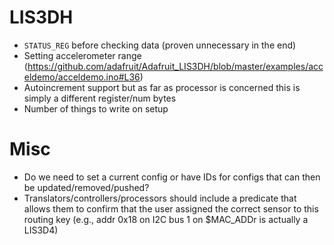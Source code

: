 # LIS3DH

- `STATUS_REG` before checking data (proven unnecessary in the end)
- Setting accelerometer range (https://github.com/adafruit/Adafruit_LIS3DH/blob/master/examples/acceldemo/acceldemo.ino#L36)
- Autoincrement support but as far as processor is concerned this is simply a different register/num bytes
- Number of things to write on setup


# Misc

- Do we need to set a current config or have IDs for configs that can then be updated/removed/pushed?
- Translators/controllers/processors should include a predicate that allows them to confirm that the user assigned the correct sensor to this routing key (e.g., addr 0x18 on I2C bus 1 on $MAC_ADDr is actually a LIS3D4)
